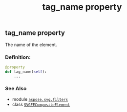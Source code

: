 ﻿---
title: tag_name property
second_title: Aspose.SVG for Python via .NET API References
description: 
type: docs
weight: 1000
url: /python-net/aspose.svg.filters/svgfecompositeelement/tag_name/
is_root: false
---

## tag_name property


The name of the element.
### Definition:
```python
@property
def tag_name(self):
    ...
```

### See Also
* module [`aspose.svg.filters`](../../)
* class [`SVGFECompositeElement`](/svg/python-net/aspose.svg.filters/svgfecompositeelement)
